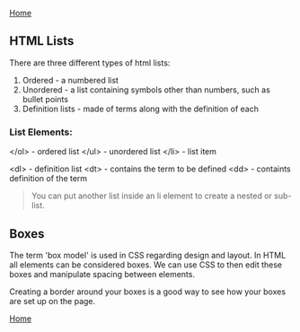 [Home](README.md)

## HTML Lists

There are three different types of html lists:  
  1. Ordered - a numbered list
  1. Unordered - a list containing symbols other than numbers, such as bullet points
  1. Definition lists - made of terms along with the definition of each  

  ### List Elements:  

 \</ol> - ordered list
 \</ul> - unordered list
 \</li> - list item

 \<dl> - definition list
 \<dt> - contains the term to be defined
 \<dd> - containts definition of the term

> You can put another list inside an li element to create a nested or sub-list.

## Boxes

The term 'box model' is used in CSS regarding design and layout. In HTML all elements can be considered boxes. We can use CSS to then edit these boxes and manipulate spacing between elements.  

Creating a border around your boxes is a good way to see how your boxes are set up on the page.



[Home](README.md)




